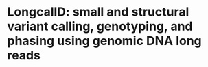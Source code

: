 # LongcallD: small and structural variant calling, genotyping, and phasing using genomic DNA long reads
